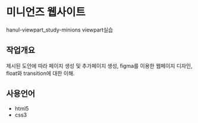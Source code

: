 # 미니언즈 웹사이트
hanul-viewpart_study-minions
viewpart실습

## 작업개요

제시된 도안에 따라 페이지 생성 및 추가페이지 생성,
figma를 이용한 웹페이지 디자인,
float와 transition에 대한 이해.

## 사용언어
- html5
- css3
